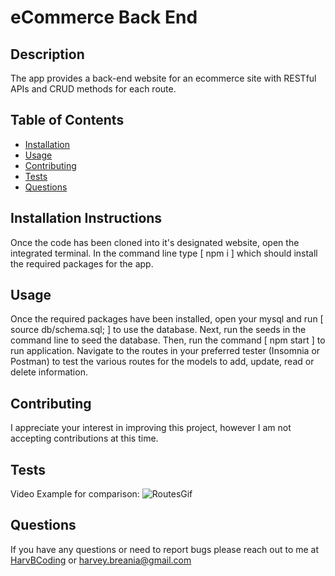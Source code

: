 
  # eCommerce Back End
  

  ## Description
  The app provides a back-end website for an ecommerce site with RESTful APIs and CRUD methods for each route.

  ## Table of Contents
  * [Installation](#installation-instructions)
  * [Usage](#usage)
  * [Contributing](#contributing)
  * [Tests](#tests)
  * [Questions](#questions)
  
  
  

  ## Installation Instructions
  Once the code has been cloned into it's designated website, open the integrated terminal. In the command line type [ npm i ] which should install the required packages for the app. 

  ## Usage
  Once the required packages have been installed, open your mysql and run [ source db/schema.sql; ] to use the database. Next, run the seeds in the command line to seed the database. Then, run the command [ npm start ] to run application. Navigate to the routes in your preferred tester (Insomnia or Postman) to test the various routes for the models to add, update, read or delete information. 

  
  ## Contributing
  I appreciate your interest in improving this project, however I am not accepting contributions at this time.
  
  
  ## Tests
  Video Example for comparison:
  ![RoutesGif](https://media.giphy.com/media/SpNFYWxjmG7SQmgLNm/giphy.gif)

  ## Questions
  If you have any questions or need to report bugs please reach out to me at [HarvBCoding](https://www.github.com/HarvBCoding) or harvey.breania@gmail.com
  
  

